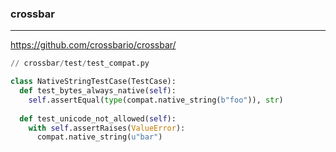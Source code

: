 ### crossbar
---
https://github.com/crossbario/crossbar/

```py
// crossbar/test/test_compat.py

class NativeStringTestCase(TestCase):
  def test_bytes_always_native(self):
    self.assertEqual(type(compat.native_string(b"foo")), str)
    
  def test_unicode_not_allowed(self):
    with self.assertRaises(ValueError):
      compat.native_string(u"bar")
```

```
```

```
```


